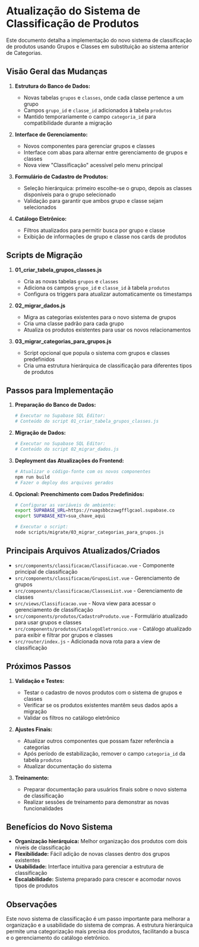 # Atualização do Sistema de Classificação de Produtos

Este documento detalha a implementação do novo sistema de classificação de produtos usando Grupos e Classes em substituição ao sistema anterior de Categorias.

## Visão Geral das Mudanças

1. **Estrutura do Banco de Dados:**
   - Novas tabelas `grupos` e `classes`, onde cada classe pertence a um grupo
   - Campos `grupo_id` e `classe_id` adicionados à tabela `produtos`
   - Mantido temporariamente o campo `categoria_id` para compatibilidade durante a migração

2. **Interface de Gerenciamento:**
   - Novos componentes para gerenciar grupos e classes
   - Interface com abas para alternar entre gerenciamento de grupos e classes
   - Nova view "Classificação" acessível pelo menu principal

3. **Formulário de Cadastro de Produtos:**
   - Seleção hierárquica: primeiro escolhe-se o grupo, depois as classes disponíveis para o grupo selecionado
   - Validação para garantir que ambos grupo e classe sejam selecionados

4. **Catálogo Eletrônico:**
   - Filtros atualizados para permitir busca por grupo e classe
   - Exibição de informações de grupo e classe nos cards de produtos

## Scripts de Migração

1. **01_criar_tabela_grupos_classes.js**
   - Cria as novas tabelas `grupos` e `classes`
   - Adiciona os campos `grupo_id` e `classe_id` à tabela `produtos`
   - Configura os triggers para atualizar automaticamente os timestamps

2. **02_migrar_dados.js**
   - Migra as categorias existentes para o novo sistema de grupos
   - Cria uma classe padrão para cada grupo
   - Atualiza os produtos existentes para usar os novos relacionamentos

3. **03_migrar_categorias_para_grupos.js**
   - Script opcional que popula o sistema com grupos e classes predefinidos
   - Cria uma estrutura hierárquica de classificação para diferentes tipos de produtos

## Passos para Implementação

1. **Preparação do Banco de Dados:**
   ```bash
   # Executar no Supabase SQL Editor:
   # Conteúdo do script 01_criar_tabela_grupos_classes.js
   ```

2. **Migração de Dados:**
   ```bash
   # Executar no Supabase SQL Editor:
   # Conteúdo do script 02_migrar_dados.js
   ```

3. **Deployment das Atualizações do Frontend:**
   ```bash
   # Atualizar o código-fonte com os novos componentes
   npm run build
   # Fazer o deploy dos arquivos gerados
   ```

4. **Opcional: Preenchimento com Dados Predefinidos:**
   ```bash
   # Configurar as variáveis de ambiente:
   export SUPABASE_URL=https://ruagsbbczuwgfflgcaol.supabase.co
   export SUPABASE_KEY=sua_chave_aqui
   
   # Executar o script:
   node scripts/migrate/03_migrar_categorias_para_grupos.js
   ```

## Principais Arquivos Atualizados/Criados

- `src/components/classificacao/Classificacao.vue` - Componente principal de classificação
- `src/components/classificacao/GruposList.vue` - Gerenciamento de grupos
- `src/components/classificacao/ClassesList.vue` - Gerenciamento de classes
- `src/views/Classificacao.vue` - Nova view para acessar o gerenciamento de classificação
- `src/components/produtos/CadastroProduto.vue` - Formulário atualizado para usar grupos e classes
- `src/components/produtos/CatalogoEletronico.vue` - Catálogo atualizado para exibir e filtrar por grupos e classes
- `src/router/index.js` - Adicionada nova rota para a view de classificação

## Próximos Passos

1. **Validação e Testes:**
   - Testar o cadastro de novos produtos com o sistema de grupos e classes
   - Verificar se os produtos existentes mantêm seus dados após a migração
   - Validar os filtros no catálogo eletrônico

2. **Ajustes Finais:**
   - Atualizar outros componentes que possam fazer referência a categorias
   - Após período de estabilização, remover o campo `categoria_id` da tabela `produtos`
   - Atualizar documentação do sistema

3. **Treinamento:**
   - Preparar documentação para usuários finais sobre o novo sistema de classificação
   - Realizar sessões de treinamento para demonstrar as novas funcionalidades

## Benefícios do Novo Sistema

- **Organização hierárquica:** Melhor organização dos produtos com dois níveis de classificação
- **Flexibilidade:** Fácil adição de novas classes dentro dos grupos existentes
- **Usabilidade:** Interface intuitiva para gerenciar a estrutura de classificação
- **Escalabilidade:** Sistema preparado para crescer e acomodar novos tipos de produtos

## Observações

Este novo sistema de classificação é um passo importante para melhorar a organização e a usabilidade do sistema de compras. A estrutura hierárquica permite uma categorização mais precisa dos produtos, facilitando a busca e o gerenciamento do catálogo eletrônico. 